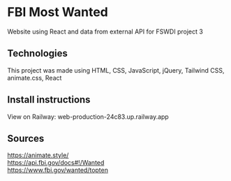 # FBI Most Wanted

Website using React and data from external API for FSWDI project 3

## Technologies

This project was made using HTML, CSS, JavaScript, jQuery, Tailwind CSS, animate.css, React

## Install instructions

View on Railway: web-production-24c83.up.railway.app

## Sources

https://animate.style/ <br/>
https://api.fbi.gov/docs#!/Wanted <br/>
https://www.fbi.gov/wanted/topten <br/>
